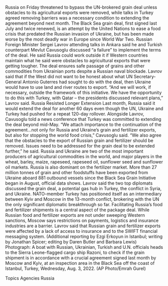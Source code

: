 Russia on Friday threatened to bypass the UN-brokered grain deal unless obstacles to its agricultural exports were removed, while talks in Turkey agreed removing barriers was a necessary condition to extending the agreement beyond next month.
The Black Sea grain deal, first signed last July and twice renewed, is an attempt by the United Nations to ease a food crisis that predated the Russian invasion of Ukraine, but has been made worse by the most deadly war in Europe since World War Two.
Russian Foreign Minister Sergei Lavrov attending talks in Ankara said he and Turkish counterpart Mevlut Cavusoglu discussed “a failure” to implement the terms of the deal.
He said Russia could work outside it if Western countries maintain what he said were obstacles to agricultural exports that were getting tougher.
The deal ensures safe passage of grains and other commodities from Ukrainian ports despite a Russian naval blockade.
Lavrov said that if the West did not want to be honest about what UN Secretary-General Antonio Guterres had sought to do with the deal, then Ukraine would have to use land and river routes to export.
“And we will work, if necessary, outside the framework of this initiative. We have the opportunity to do this with Turkey, with Qatar – the presidents discussed relevant plans,” Lavrov said.
Russia Resisted Longer Extension
Last month, Russia said it would extend the deal for another 60 days even though the UN, Ukraine and Turkey had pushed for a repeat 120-day rollover.
Alongside Lavrov, Cavusoglu told a news conference that Turkey was committed to extending the deal beyond mid-May.
“We attach importance to the continuation of the agreement…not only for Russia and Ukraine’s grain and fertilizer exports, but also for stopping the world food crisis,” Cavusoglu said.
“We also agree that the obstacles to the export of Russian grain and fertilizer should be removed. Issues need to be addressed for the grain deal to be extended further,” he said.
Russia and Ukraine are two of the most important producers of agricultural commodities in the world, and major players in the wheat, barley, maize, rapeseed, rapeseed oil, sunflower seed and sunflower oil markets. Russia is also dominant on the fertilizer market.
More than 27 million tonnes of grain and other foodstuffs have been exported from Ukraine aboard 881 outbound vessels since the Black Sea Grain Initiative began in August, official data shows.
Lavrov said the two top diplomats discussed the grain deal, a potential gas hub in Turkey, the conflict in Syria, and Ukraine.
NATO-member Turkey has positioned itself as an intermediary between Kyiv and Moscow in the 13-month conflict, brokering with the UN the only significant diplomatic breakthrough so far.
Facilitating Russia’s food and fertilizer shipments is a central aspect of the package deal.
While Russian food and fertilizer exports are not under sweeping Western sanctions, Moscow says restrictions on payments, logistics and insurance industries are a barrier.
Lavrov said that Russian grain and fertilizer exports were affected by a lack of access to insurance and to the SWIFT financial messaging system.
(Additional reporting by Ezgi Erkoyun in Istanbul; writing by Jonathan Spicer; editing by Daren Butler and Barbara Lewis)
Photograph: A boat with Russian, Ukrainian, Turkish and U.N. officials heads to the Sierra Leone-flagged cargo ship Razoni, to check if the grain shipment is in accordance with a crucial agreement signed last month by Moscow and Kyiv, at an inspection area in the Black Sea off the coast of Istanbul, Turkey, Wednesday, Aug. 3, 2022. (AP Photo/Emrah Gurel)

Topics
Agencies
Russia
